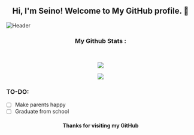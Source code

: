 <h2 align="center">Hi, I'm Seino! Welcome to My GitHub profile. 👋</h2>

![Header](https://telegra.ph/file/3bd5716e0ea680e886c28.jpg)



    



<h3 align="center"><b>My Github Stats :</b></h3><br>
<p align="center"><a href="https://github.com/Seinors"><img src="https://github-readme-stats.vercel.app/api?username=Seinors&show_icons=true&theme=radical"></a></p>
<p align="center"><a href="https://github.com/Seinors"><img src="https://github-readme-stats.vercel.app/api/top-langs/?username=Seinors&theme=radical&layout=compact"></a></p>

### TO-DO:
- [ ] Make parents happy
- [ ] Graduate from school

<h4 align="center">Thanks for visiting my GitHub</h4>
